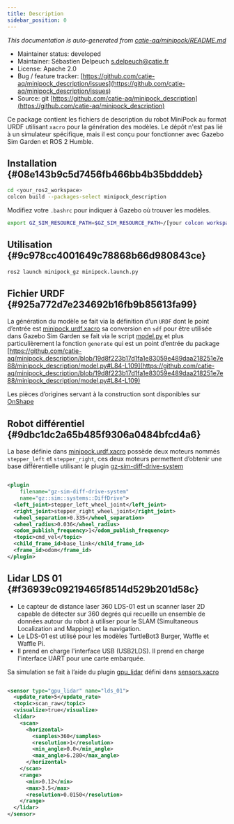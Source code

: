 ```yaml
---
title: Description
sidebar_position: 0
---
```




_This documentation is auto-generated from_ [_catie-aq/minipock/README.md_](https://github.com/catie-aq/minipock)

- Maintainer status: developed
- Maintainer: Sébastien Delpeuch [s.delpeuch@catie.fr](mailto:s.delpeuch@catie.fr)
- License: Apache 2.0
- Bug / feature tracker: [https://github.com/catie-aq/minipock_description/issues](https://github.com/catie-aq/minipock_description/issues)
- Source: git [https://github.com/catie-aq/minipock_description](https://github.com/catie-aq/minipock_description)

Ce package contient les fichiers de description du robot MiniPock au format URDF utilisant `xacro` pour la génération
des modèles. Le dépôt n'est pas lié à un simulateur spécifique, mais il est conçu pour fonctionner avec Gazebo Sim
Garden et ROS 2 Humble.

## Installation {#08e143b9c5d7456fb466bb4b35bdddeb}

```bash
cd <your_ros2_workspace>
colcon build --packages-select minipock_description
```

Modifiez votre `.bashrc` pour indiquer à Gazebo où trouver les modèles.

```bash
export GZ_SIM_RESOURCE_PATH=$GZ_SIM_RESOURCE_PATH~/[your colcon workspace]/install/share
```

## Utilisation {#9c978cc4001649c78868b66d980843ce}

```bash
ros2 launch minipock_gz minipock.launch.py
```

## Fichier URDF {#925a772d7e234692b16fb9b85613fa99}

La génération du modèle se fait via la définition d’un `URDF` dont le point d’entrée
est [minipock.urdf.xacro](https://github.com/catie-aq/minipock_description/blob/main/urdf/minipock.urdf.xacro) sa
conversion en `sdf` pour être utilisée dans Gazebo Sim Garden se fait via le
script [model.py](https://github.com/catie-aq/minipock_description/blob/main/minipock_description/model.py) et plus
particulièrement la fonction `generate` qui est un point d’entrée du
package [https://github.com/catie-aq/minipock_description/blob/19d8f223b17d1fa1e83059e489daa218251e7e88/minipock_description/model.py#L84-L109](https://github.com/catie-aq/minipock_description/blob/19d8f223b17d1fa1e83059e489daa218251e7e88/minipock_description/model.py#L84-L109)

Les pièces d’origines servant à la construction sont disponibles
sur [OnShape](https://cad.onshape.com/documents/33cae3bcf76fa1a7bad5518d/w/291d81df1473dfe37dbb5dbf/e/d2e6f80356159bebf1722dda)

## Robot différentiel {#9dbc1dc2a65b485f9306a0484bfcd4a6}

La base définie
dans [minipock.urdf.xacro](https://github.com/catie-aq/minipock_description/blob/main/urdf/minipock.urdf.xacro) possède
deux moteurs nommés `stepper_left` et `stepper_right`, ces deux moteurs permettent d’obtenir une base différentielle
utilisant le
plugin [gz-sim-diff-drive-system](https://gazebosim.org/api/sim/8/classgz_1_1sim_1_1systems_1_1DiffDrive.html)

```xml

<plugin
    filename="gz-sim-diff-drive-system"
    name="gz::sim::systems::DiffDrive">
  <left_joint>stepper_left_wheel_joint</left_joint>
  <right_joint>stepper_right_wheel_joint</right_joint>
  <wheel_separation>0.335</wheel_separation>
  <wheel_radius>0.036</wheel_radius>
  <odom_publish_frequency>1</odom_publish_frequency>
  <topic>cmd_vel</topic>
  <child_frame_id>base_link</child_frame_id>
  <frame_id>odom</frame_id>
</plugin>
```

## Lidar LDS 01 {#f36939c09219465f8514d529b201d58c}

- Le capteur de distance laser 360 LDS-01 est un scanner laser 2D capable de détecter sur 360 degrés qui recueille un
ensemble de données autour du robot à utiliser pour le SLAM (Simultaneous Localization and Mapping) et la navigation.
- Le LDS-01 est utilisé pour les modèles TurtleBot3 Burger, Waffle et Waffle Pi.
- Il prend en charge l'interface USB (USB2LDS). Il prend en charge l'interface UART pour une carte embarquée.

Sa simulation se fait à l’aide du
plugin [gpu_lidar](https://gazebosim.org/api/sensors/8/classgz_1_1sensors_1_1GpuLidarSensor.html) défini
dans [sensors.xacro](https://github.com/catie-aq/minipock_description/blob/main/urdf/sensors.xacro)

```xml

<sensor type="gpu_lidar" name="lds_01">
  <update_rate>5</update_rate>
  <topic>scan_raw</topic>
  <visualize>true</visualize>
  <lidar>
    <scan>
      <horizontal>
        <samples>360</samples>
        <resolution>1</resolution>
        <min_angle>0.0</min_angle>
        <max_angle>6.280</max_angle>
      </horizontal>
    </scan>
    <range>
      <min>0.12</min>
      <max>3.5</max>
      <resolution>0.0150</resolution>
    </range>
  </lidar>
</sensor>
```
